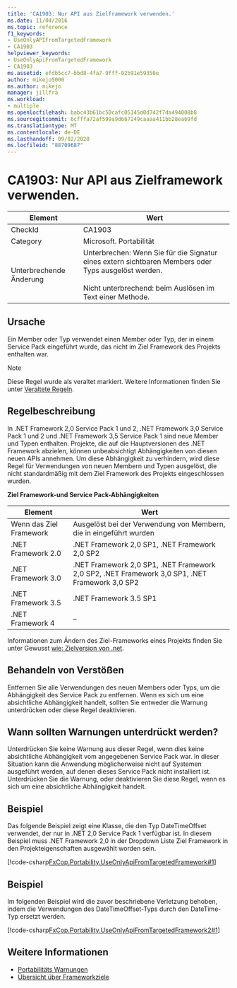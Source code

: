 ```yaml
---
title: 'CA1903: Nur API aus Zielframework verwenden.'
ms.date: 11/04/2016
ms.topic: reference
f1_keywords:
- UseOnlyAPIFromTargetedFramework
- CA1903
helpviewer_keywords:
- UseOnlyApiFromTargetedFramework
- CA1903
ms.assetid: efdb5cc7-bbd8-4fa7-9fff-02b91e59350e
author: mikejo5000
ms.author: mikejo
manager: jillfra
ms.workload:
- multiple
ms.openlocfilehash: babc43b61bc50cafc05145d0d742f7da494008b8
ms.sourcegitcommit: 6cfffa72af599a9d667249caaaa411bb28ea69fd
ms.translationtype: MT
ms.contentlocale: de-DE
ms.lasthandoff: 09/02/2020
ms.locfileid: "88709687"
---
```

# <a name="ca1903-use-only-api-from-targeted-framework"></a>CA1903: Nur API aus Zielframework verwenden.

|Element|Wert|
|-|-|
|CheckId|CA1903|
|Category|Microsoft. Portabilität|
|Unterbrechende Änderung|Unterbrechen: Wenn Sie für die Signatur eines extern sichtbaren Members oder Typs ausgelöst werden.<br /><br /> Nicht unterbrechend: beim Auslösen im Text einer Methode.|

## <a name="cause"></a>Ursache
Ein Member oder Typ verwendet einen Member oder Typ, der in einem Service Pack eingeführt wurde, das nicht im Ziel Framework des Projekts enthalten war.

> [!NOTE]
> Diese Regel wurde als veraltet markiert. Weitere Informationen finden Sie unter [Veraltete Regeln](fxcop-rule-port-status.md#deprecated-rules).

## <a name="rule-description"></a>Regelbeschreibung
In .NET Framework 2,0 Service Pack 1 und 2, .NET Framework 3,0 Service Pack 1 und 2 und .NET Framework 3,5 Service Pack 1 sind neue Member und Typen enthalten. Projekte, die auf die Hauptversionen des .NET Framework abzielen, können unbeabsichtigt Abhängigkeiten von diesen neuen APIs annehmen. Um diese Abhängigkeit zu verhindern, wird diese Regel für Verwendungen von neuen Membern und Typen ausgelöst, die nicht standardmäßig mit dem Ziel Framework des Projekts eingeschlossen wurden.

**Ziel Framework-und Service Pack-Abhängigkeiten**

|Element|Wert|
|-|-|
|Wenn das Ziel Framework|Ausgelöst bei der Verwendung von Membern, die in eingeführt wurden|
|.NET Framework 2.0|.NET Framework 2,0 SP1, .NET Framework 2,0 SP2|
|.NET Framework 3.0|.NET Framework 2,0 SP1, .NET Framework 2,0 SP2, .NET Framework 3,0 SP1, .NET Framework 3,0 SP2|
|.NET Framework 3.5|.NET Framework 3.5 SP1|
|.NET Framework 4|–|

Informationen zum Ändern des Ziel-Frameworks eines Projekts finden Sie unter Gewusst [wie: Zielversion von .net](../ide/visual-studio-multi-targeting-overview.md).

## <a name="how-to-fix-violations"></a>Behandeln von Verstößen
Entfernen Sie alle Verwendungen des neuen Members oder Typs, um die Abhängigkeit des Service Pack zu entfernen. Wenn es sich um eine absichtliche Abhängigkeit handelt, sollten Sie entweder die Warnung unterdrücken oder diese Regel deaktivieren.

## <a name="when-to-suppress-warnings"></a>Wann sollten Warnungen unterdrückt werden?
Unterdrücken Sie keine Warnung aus dieser Regel, wenn dies keine absichtliche Abhängigkeit vom angegebenen Service Pack war. In dieser Situation kann die Anwendung möglicherweise nicht auf Systemen ausgeführt werden, auf denen dieses Service Pack nicht installiert ist. Unterdrücken Sie die Warnung, oder deaktivieren Sie diese Regel, wenn es sich um eine absichtliche Abhängigkeit handelt.

## <a name="example"></a>Beispiel
Das folgende Beispiel zeigt eine Klasse, die den Typ DateTimeOffset verwendet, der nur in .NET 2,0 Service Pack 1 verfügbar ist. In diesem Beispiel muss .NET Framework 2,0 in der Dropdown Liste Ziel Framework in den Projekteigenschaften ausgewählt worden sein.

[!code-csharp[FxCop.Portability.UseOnlyApiFromTargetedFramework#1](../code-quality/codesnippet/CSharp/ca1903-use-only-api-from-targeted-framework_1.cs)]

## <a name="example"></a>Beispiel
Im folgenden Beispiel wird die zuvor beschriebene Verletzung behoben, indem die Verwendungen des DateTimeOffset-Typs durch den DateTime-Typ ersetzt werden.

[!code-csharp[FxCop.Portability.UseOnlyApiFromTargetedFramework2#1](../code-quality/codesnippet/CSharp/ca1903-use-only-api-from-targeted-framework_2.cs)]

## <a name="see-also"></a>Weitere Informationen

- [Portabilitäts Warnungen](../code-quality/portability-warnings.md)
- [Übersicht über Frameworkziele](../ide/visual-studio-multi-targeting-overview.md)
